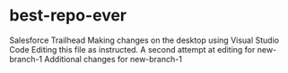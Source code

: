# best-repo-ever
Salesforce Trailhead
Making changes on the desktop using Visual Studio Code
Editing this file as instructed.
A second attempt at editing for new-branch-1
Additional changes for new-branch-1
